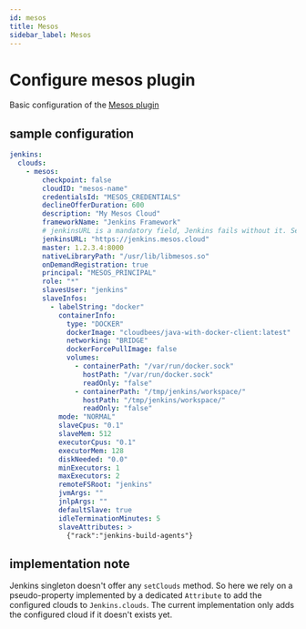 ```yaml
---
id: mesos
title: Mesos
sidebar_label: Mesos
---
```


# Configure mesos plugin

Basic configuration of the [Mesos plugin](https://plugins.jenkins.io/mesos)

## sample configuration

```yaml
jenkins:
  clouds:
    - mesos:
        checkpoint: false
        cloudID: "mesos-name"
        credentialsId: "MESOS_CREDENTIALS"
        declineOfferDuration: 600
        description: "My Mesos Cloud"
        frameworkName: "Jenkins Framework"
        # jenkinsURL is a mandatory field, Jenkins fails without it. See https://github.com/jenkinsci/configuration-as-code-plugin/issues/578
        jenkinsURL: "https://jenkins.mesos.cloud"
        master: 1.2.3.4:8000
        nativeLibraryPath: "/usr/lib/libmesos.so"
        onDemandRegistration: true
        principal: "MESOS_PRINCIPAL"
        role: "*"
        slavesUser: "jenkins"
        slaveInfos:
          - labelString: "docker"
            containerInfo:
              type: "DOCKER"
              dockerImage: "cloudbees/java-with-docker-client:latest"
              networking: "BRIDGE"
              dockerForcePullImage: false
              volumes:
                - containerPath: "/var/run/docker.sock"
                  hostPath: "/var/run/docker.sock"
                  readOnly: "false"
                - containerPath: "/tmp/jenkins/workspace/"
                  hostPath: "/tmp/jenkins/workspace/"
                  readOnly: "false"
            mode: "NORMAL"
            slaveCpus: "0.1"
            slaveMem: 512
            executorCpus: "0.1"
            executorMem: 128
            diskNeeded: "0.0"
            minExecutors: 1
            maxExecutors: 2
            remoteFSRoot: "jenkins"
            jvmArgs: ""
            jnlpArgs: ""
            defaultSlave: true
            idleTerminationMinutes: 5
            slaveAttributes: >
              {"rack":"jenkins-build-agents"}
```

## implementation note

Jenkins singleton doesn't offer any `setClouds` method. So here we rely on a pseudo-property implemented by a dedicated
`Attribute` to add the configured clouds to `Jenkins.clouds`. The current implementation only adds the configured cloud
if it doesn't exists yet.
